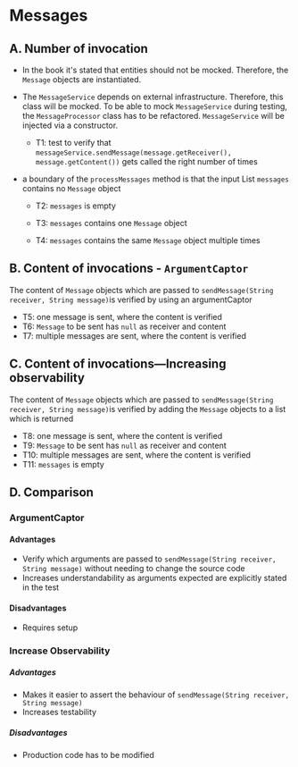 # Messages

## A. Number of invocation

- In the book it's stated that entities should not be mocked. Therefore, the ``Message`` objects are instantiated.
- The ``MessageService`` depends on external infrastructure. Therefore, this class will be mocked.
  To be able to mock ``MessageService`` during testing, the ``MessageProcessor`` class has to be
  refactored. ``MessageService`` will be injected via a constructor.
    - T1: test to verify that ``messageService.sendMessage(message.getReceiver(), message.getContent())`` gets called
      the right number of times

- a boundary of the ``processMessages`` method is that the input List ``messages`` contains no ``Message`` object
    - T2: ``messages`` is empty
    - T3: ``messages`` contains one ``Message`` object

    - T4: ``messages`` contains the same ``Message`` object multiple times

## B. Content of invocations - ``ArgumentCaptor``
The content of ``Message`` objects which are passed to ``sendMessage(String receiver, String message)``is verified by using an argumentCaptor
- T5: one message is sent, where the content is verified
- T6: ``Message`` to be sent has ``null`` as receiver and content
- T7: multiple messages are sent, where the content is verified


## C. Content of invocations—Increasing observability
The content of ``Message`` objects which are passed to ``sendMessage(String receiver, String message)``is verified by adding the ``Message`` objects to a list which is returned
- T8: one message is sent, where the content is verified
- T9: ``Message`` to be sent has ``null`` as receiver and content
- T10: multiple messages are sent, where the content is verified
- T11: ``messages`` is empty

## D. Comparison

### ArgumentCaptor
#### Advantages
- Verify which arguments are passed to ``sendMessage(String receiver, String message)`` without needing to change the source code
- Increases understandability as arguments expected are explicitly stated in the test

#### Disadvantages
- Requires setup

### Increase Observability
##### Advantages
- Makes it easier to assert the behaviour of ``sendMessage(String receiver, String message)``
- Increases testability

##### Disadvantages
- Production code has to be modified

